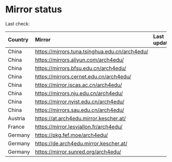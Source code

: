 <script src="./time.js"></script>
# Mirror status
Last check: <script type="text/javascript">localize(1707146233.722171);</script>

|Country|Mirror|Last update|
|:------|:-----|:----------|
|China|https://mirrors.tuna.tsinghua.edu.cn/arch4edu/|<script type="text/javascript">localize(1707071443);</script>|
|China|https://mirrors.aliyun.com/arch4edu/|<script type="text/javascript">localize(1707071443);</script>|
|China|https://mirrors.bfsu.edu.cn/arch4edu/|<script type="text/javascript">localize(1707071443);</script>|
|China|https://mirrors.cernet.edu.cn/arch4edu/|<script type="text/javascript">localize(1707071443);</script>|
|China|https://mirror.iscas.ac.cn/arch4edu/|<script type="text/javascript">localize(1707071443);</script>|
|China|https://mirrors.nju.edu.cn/arch4edu/|<script type="text/javascript">localize(1707071443);</script>|
|China|https://mirror.nyist.edu.cn/arch4edu/|<script type="text/javascript">localize(1707071443);</script>|
|China|https://mirrors.sau.edu.cn/arch4edu/|<script type="text/javascript">localize(1707071443);</script>|
|Austria|https://at.arch4edu.mirror.kescher.at/|<script type="text/javascript">localize(1707071443);</script>|
|France|https://mirror.lesviallon.fr/arch4edu/|<script type="text/javascript">localize(1707071443);</script>|
|Germany|https://pkg.fef.moe/arch4edu/|<script type="text/javascript">localize(1707071443);</script>|
|Germany|https://de.arch4edu.mirror.kescher.at/|<script type="text/javascript">localize(1707071443);</script>|
|Germany|https://mirror.sunred.org/arch4edu/|<script type="text/javascript">localize(1707071443);</script>|

<script src="./tablefilter/tablefilter.js"></script>
<script src="./table.js"></script>